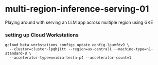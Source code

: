 # multi-region-inference-serving-01
Playing around with serving an LLM app across multiple region using GKE

### setting up Cloud Workstations

```
gcloud beta workstations configs update config-lpuvfdv9 \
  --cluster=cluster-lpqhjitt --region=us-central1 --machine-type=n1-standard-8 \
  --accelerator-type=nvidia-tesla-p4 --accelerator-count=1
```
